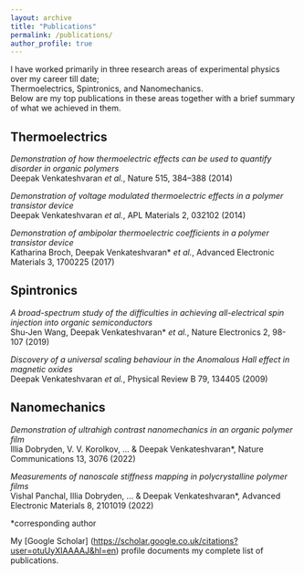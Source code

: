 ```yaml
---
layout: archive
title: "Publications"
permalink: /publications/
author_profile: true
---
```

I have worked primarily in three research areas of experimental physics over my career till date;  
Thermoelectrics, Spintronics, and Nanomechanics.  
Below are my top publications in these areas together with a brief summary of what we achieved in them.

## Thermoelectrics
*Demonstration of how thermoelectric effects can be used to quantify disorder in organic polymers*  
Deepak Venkateshvaran *et al.*, Nature 515, 384–388 (2014)  

*Demonstration of voltage modulated thermoelectric effects in a polymer transistor device*  
Deepak Venkateshvaran *et al.*, APL Materials 2, 032102 (2014)  

*Demonstration of ambipolar thermoelectric coefficients in a polymer transistor device*  
Katharina Broch, Deepak Venkateshvaran* *et al.*, Advanced Electronic Materials 3, 1700225 (2017)  
 

## Spintronics 
*A broad-spectrum study of the difficulties in achieving all-electrical spin injection into organic semiconductors*  
Shu-Jen Wang, Deepak Venkateshvaran* *et al.*, Nature Electronics 2, 98-107 (2019)

*Discovery of a universal scaling behaviour in the Anomalous Hall effect in magnetic oxides*  
Deepak Venkateshvaran *et al.*, Physical Review B 79, 134405 (2009)

## Nanomechanics
*Demonstration of ultrahigh contrast nanomechanics in an organic polymer film*  
Illia Dobryden, V. V. Korolkov, ... & Deepak Venkateshvaran*, Nature Communications 13, 3076 (2022)  

*Measurements of nanoscale stiffness mapping in polycrystalline polymer films*  
Vishal Panchal, Illia Dobryden, ... & Deepak Venkateshvaran*, Advanced Electronic Materials 8, 2101019 (2022)

*corresponding author

My [Google Scholar] (https://scholar.google.co.uk/citations?user=otuUyXIAAAAJ&hl=en) profile documents my complete list of publications.
